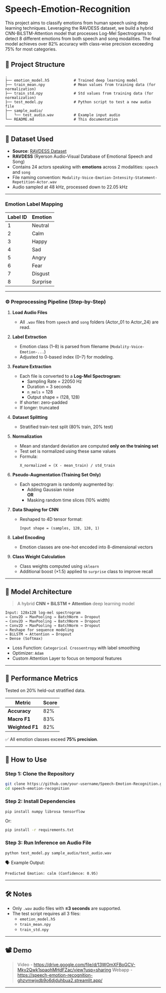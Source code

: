 # Speech-Emotion-Recognition

This project aims to classify emotions from human speech using deep learning techniques. Leveraging the RAVDESS dataset, we build a hybrid CNN-BiLSTM-Attention model that processes Log-Mel Spectrograms to detect 8 different emotions from both speech and song modalities. The final model achieves over 82% accuracy with class-wise precision exceeding 75% for most categories.

## 📁 Project Structure

```
.
├── emotion_model.h5           # Trained deep learning model
├── train_mean.npy             # Mean values from training data (for normalization)
├── train_std.npy              # Std values from training data (for normalization)
├── test_model.py              # Python script to test a new audio file
├── sample_audio/
│   └── test_audio.wav         # Example input audio
└── README.md                  # This documentation
```

---

## 📌 Dataset Used
- **Source**: [RAVDESS Dataset](https://zenodo.org/record/1188976)
- **RAVDESS** (Ryerson Audio-Visual Database of Emotional Speech and Song)
- Contains 24 actors speaking with **emotions** across 2 modalities: `speech` and `song`
- File naming convention: `Modality-Voice-Emotion-Intensity-Statement-Repetition-Actor.wav`
- Audio sampled at 48 kHz, processed down to 22.05 kHz

---

### Emotion Label Mapping

| Label ID | Emotion   |
|----------|-----------|
| 1        | Neutral   |
| 2        | Calm      |
| 3        | Happy     |
| 4        | Sad       |
| 5        | Angry     |
| 6        | Fear      |
| 7        | Disgust   |
| 8        | Surprise  |

---

### ⚙️ Preprocessing Pipeline (Step-by-Step)

1. **Load Audio Files**  
   - All `.wav` files from `speech` and `song` folders (Actor_01 to Actor_24) are read.

2. **Label Extraction**  
   - Emotion class (1–8) is parsed from filename (`Modality-Voice-Emotion-...`)
   - Adjusted to 0-based index (0–7) for modeling.

3. **Feature Extraction**  
   - Each file is converted to a **Log-Mel Spectrogram**:
     - Sampling Rate = 22050 Hz  
     - Duration = 3 seconds  
     - `n_mels` = 128  
     - Output shape = (128, 128)  
   - If shorter: zero-padded  
   - If longer: truncated

4. **Dataset Splitting**  
   - Stratified train-test split (80% train, 20% test)

5. **Normalization**  
   - Mean and standard deviation are computed **only on the training set**
   - Test set is normalized using these same values  
   - Formula:  
     ```
     X_normalized = (X - mean_train) / std_train
     ```

6. **Pseudo-Augmentation (Training Set Only)**  
   - Each spectrogram is randomly augmented by:
     - Adding Gaussian noise  
     **OR**
     - Masking random time slices (10% width)

7. **Data Shaping for CNN**  
   - Reshaped to 4D tensor format:  
     ```
     Input shape = (samples, 128, 128, 1)
     ```

8. **Label Encoding**  
   - Emotion classes are one-hot encoded into 8-dimensional vectors

9. **Class Weight Calculation**  
   - Class weights computed using `sklearn`  
   - Additional boost (×1.5) applied to `surprise` class to improve recall
     
---

## 🧠 Model Architecture

> A hybrid **CNN + BiLSTM + Attention** deep learning model

```text
Input: 128x128 log-mel spectrogram
→ Conv2D → MaxPooling → BatchNorm → Dropout
→ Conv2D → MaxPooling → BatchNorm → Dropout
→ Conv2D → MaxPooling → BatchNorm → Dropout
→ Reshape for sequence modeling
→ BiLSTM → Attention → Dropout
→ Dense (Softmax)
```

- Loss Function: `Categorical Crossentropy` with label smoothing
- Optimizer: `Adam`
- Custom Attention Layer to focus on temporal features

---

## 🎯 Performance Metrics

Tested on 20% held-out stratified data.

| Metric         | Score     |
|----------------|-----------|
| **Accuracy**   | 82%       |
| **Macro F1**   | 83%       |
| **Weighted F1**| 82%       |

✅ All emotion classes exceed **75% precision**.

---

## 🚀 How to Use

### Step 1: Clone the Repository

```bash
git clone https://github.com/your-username/Speech-Emotion-Recognition.git
cd speech-emotion-recognition
```

### Step 2: Install Dependencies

```bash
pip install numpy librosa tensorflow
```

Or:

```bash
pip install -r requirements.txt
```

### Step 3: Run Inference on Audio File

```bash
python test_model.py sample_audio/test_audio.wav
```

🗣️ Example Output:

```
Predicted Emotion: calm (Confidence: 0.95)
```

---

## 🛠️ Notes

- Only `.wav` audio files with **≤3 seconds** are supported.
- The test script requires all 3 files:
  - `emotion_model.h5`
  - `train_mean.npy`
  - `train_std.npy`

---

## 📽️ Demo

> Video - https://drive.google.com/file/d/13WOmXFBoGCV-Mky2Qwk1spaohMHdFZac/view?usp=sharing
> Webapp - https://speech-emotion-recognition-ghzvmwjxdb9o6djduhbua2.streamlit.app/
---
